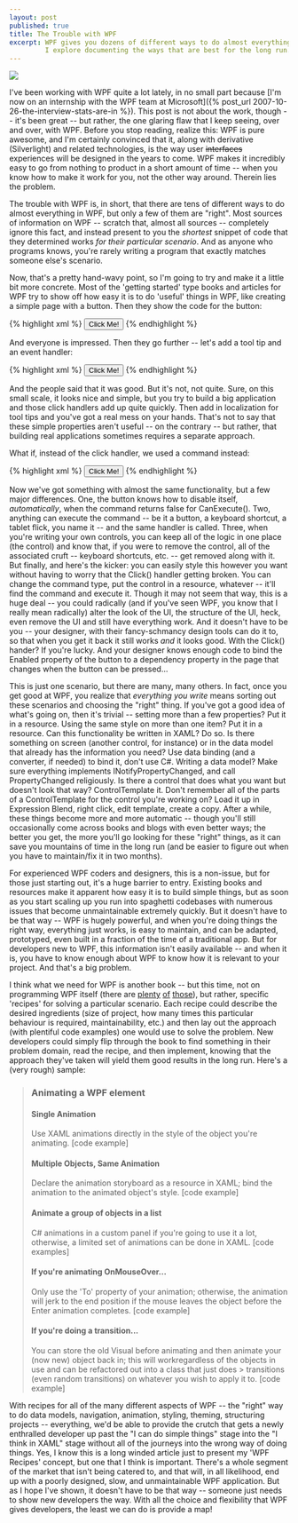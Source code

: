 ```yaml
---
layout: post
published: true
title: The Trouble with WPF
excerpt: WPF gives you dozens of different ways to do almost everything - but often, one way is strongly preferred.
         I explore documenting the ways that are best for the long run.
---
```


<div class="post-img-left top-p hidden-xs">
    <img src="{{ site.baseurl }}/assets/posts/2008-02-24/microsoftsign.jpg"/>
</div>

I've been working with WPF quite a lot lately, in no small part because [I'm now on an internship with the WPF team at
Microsoft]({% post_url 2007-10-26-the-interview-stats-are-in %}). This post is not about the work, though -- it's been
great -- but rather, the one glaring flaw that I keep seeing, over and over, with WPF. Before you stop reading, realize
this: WPF is pure awesome, and I'm certainly convinced that it, along with derivative (Silverlight) and related
technologies, is the way user <strike>interfaces</strike> experiences will be designed in the years to come. WPF makes
it incredibly easy to go from nothing to product in a short amount of time -- when you know how to make it work for you,
not the other way around. Therein lies the problem.

The trouble with WPF is, in short, that there are tens of different ways to do almost everything in WPF, but only a few
of them are "right". Most sources of information on WPF -- scratch that, almost all sources -- completely ignore this
fact, and instead present to you the *shortest* snippet of code that they determined works *for their particular
scenario*. And as anyone who programs knows, you're rarely writing a program that exactly matches someone else's
scenario.

Now, that's a pretty hand-wavy point, so I'm going to try and make it a little bit more concrete. Most of the 'getting
started' type books and articles for WPF try to show off how easy it is to do 'useful' things in WPF, like creating a
simple page with a button. Then they show the code for the button:

{% highlight xml %}
<Button>Click Me!</Button>
{% endhighlight %}

And everyone is impressed. Then they go further -- let's add a tool tip and an event handler:

{% highlight xml %}
<Button ToolTip="Please Click Me" Click="ButtonWasClicked">Click Me!</Button>
{% endhighlight %}

And the people said that it was good. But it's not, not quite. Sure, on this small scale, it looks nice and simple, but
you try to build a big application and those click handlers add up quite quickly. Then add in localization for tool tips
and you've got a real mess on your hands. That's not to say that these simple properties aren't useful -- on the
contrary -- but rather, that building real applications sometimes requires a separate approach.

What if, instead of the click handler, we used a command instead:

{% highlight xml %}
<Button Command="local:MyPage.ButtonWasClickedCommand">Click Me!</Button>
{% endhighlight %}

Now we've got something with almost the same functionality, but a few major differences. One, the button knows how to
disable itself, *automatically*, when the command returns false for CanExecute(). Two, anything can execute the command --
be it a button, a keyboard shortcut, a tablet flick, you name it -- and the same handler is called. Three, when you're
writing your own controls, you can keep all of the logic in one place (the control) and know that, if you were to remove
the control, all of the associated cruft -- keyboard shortcuts, etc. -- get removed along with it. But finally, and
here's the kicker: you can easily style this however you want without having to worry that the Click() handler getting
broken. You can change the command type, put the control in a resource, whatever -- it'll find the command and execute
it. Though it may not seem that way, this is a huge deal -- you could radically (and if you've seen WPF, you know that I
really mean radically) alter the look of the UI, the structure of the UI, heck, even remove the UI and still have
everything work. And it doesn't have to be you -- your designer, with their fancy-schmancy design tools can do it to, so
that when you get it back it still works *and* it looks good. With the Click() hander? If you're lucky. And your
designer knows enough code to bind the Enabled property of the button to a dependency property in the page that changes
when the button can be pressed...

This is just one scenario, but there are many, many others. In fact, once you get good at WPF, you realize that
*everything you write* means sorting out these scenarios and choosing the "right" thing. If you've got a good idea of
what's going on, then it's trivial -- setting more than a few properties? Put it in a resource. Using the same style on
more than one item? Put it in a resource. Can this functionality be written in XAML? Do so. Is there something on screen
(another control, for instance) or in the data model that already has the information you need? Use data binding (and a
converter, if needed) to bind it, don't use C#. Writing a data model? Make sure everything implements
INotifyPropertyChanged, and call PropertyChanged religiously. Is there a control that does what you want but doesn't
look that way? ControlTemplate it. Don't remember all of the parts of a ControlTemplate for the control you're working
on? Load it up in Expression Blend, right click, edit template, create a copy. After a while, these things become more
and more automatic -- though you'll still occasionally come across books and blogs with even better ways; the better you
get, the more you'll go looking for these "right" things, as it can save you mountains of time in the long run (and be
easier to figure out when you have to maintain/fix it in two months).

For experienced WPF coders and designers, this is a non-issue, but for those just starting out, it's a huge barrier to
entry. Existing books and resources make it apparent how easy it is to build simple things, but as soon as you start
scaling up you run into spaghetti codebases with numerous issues that become unmaintainable extremely quickly. But it
doesn't have to be that way -- WPF is hugely powerful, and when you're doing things the right way, everything just
works, is easy to maintain, and can be adapted, prototyped, even built in a fraction of the time of a traditional app.
But for developers new to WPF, this information isn't easily available -- and when it is, you have to know enough about
WPF to know how it is relevant to your project. And that's a big problem.

I think what we need for WPF is another book -- but this time, not on programming WPF itself (there are <a
href="http://www.amazon.com/Windows-Presentation-Foundation-Unleashed-WPF/dp/0672328917">plenty</a> <a
href="http://www.amazon.com/Programming-WPF-Chris-Sells/dp/0596510373/ref=sr_1_1?ie=UTF8&s=books&qid=1203883792&sr=1-1">of</a>
<a
href="http://www.amazon.com/Applications-Code-Markup-Presentation-Foundation/dp/0735619573/ref=sr_1_2?ie=UTF8&s=books&qid=1203883821&sr=1-2">those</a>),
but rather, specific 'recipes' for solving a particular scenario. Each recipe could describe the desired ingredients
(size of project, how many times this particular behaviour is required, maintainability, etc.) and then lay out the
approach (with plentiful code examples) one would use to solve the problem. New developers could simply flip through the
book to find something in their problem domain, read the recipe, and then implement, knowing that the approach they've
taken will yield them good results in the long run. Here's a (very rough) sample:

> ### Animating a WPF element
>
> #### Single Animation
>
> Use XAML animations directly in the style of the object you're animating. [code example]
>
> #### Multiple Objects, Same Animation
>
> Declare the animation storyboard as a resource in XAML; bind the animation to the animated object's style.
> [code example]
>
> #### Animate a group of objects in a list
>
> C# animations in a custom panel if you're going to use it a lot, otherwise, a limited set of animations can be done
> in XAML. [code examples]
>
> #### If you're animating OnMouseOver...
>
> Only use the 'To' property of your animation; otherwise, the animation will jerk to the end position if the mouse
> leaves the object before the Enter animation completes. [code example]
>
> #### If you're doing a transition...
>
> You can store the old Visual before animating and then animate your (now new) object back in; this will workregardless
> of the objects in use and can be refactored out into a class that just does > transitions (even random transitions)
> on whatever you wish to apply it to. [code example]


With recipes for all of the many different aspects of WPF -- the "right" way to do data models, navigation, animation,
styling, theming, structuring projects -- everything, we'd be able to provide the crutch that gets a newly enthralled
developer up past the "I can do simple things" stage into the "I think in XAML" stage without all of the journeys into
the wrong way of doing things. Yes, I know this is a long winded article just to present my 'WPF Recipes' concept, but
one that I think is important. There's a whole segment of the market that isn't being catered to, and that will, in all
likelihood, end up with a poorly designed, slow, and unmaintainable WPF application. But as I hope I've shown, it
doesn't have to be that way -- someone just needs to show new developers the way. With all the choice and flexibility
that WPF gives developers, the least we can do is provide a map!
